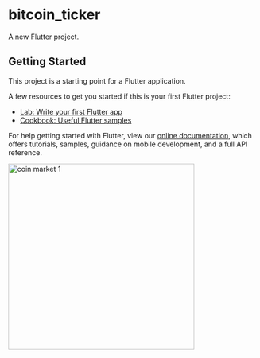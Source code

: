 # bitcoin_ticker

A new Flutter project.

## Getting Started

This project is a starting point for a Flutter application.

A few resources to get you started if this is your first Flutter project:

- [Lab: Write your first Flutter app](https://flutter.dev/docs/get-started/codelab)
- [Cookbook: Useful Flutter samples](https://flutter.dev/docs/cookbook)

For help getting started with Flutter, view our
[online documentation](https://flutter.dev/docs), which offers tutorials,
samples, guidance on mobile development, and a full API reference.

<img width="374" alt="coin market 1" src="https://user-images.githubusercontent.com/81261912/152622249-038e06ed-6123-4093-b314-ba895876c8e0.PNG">

